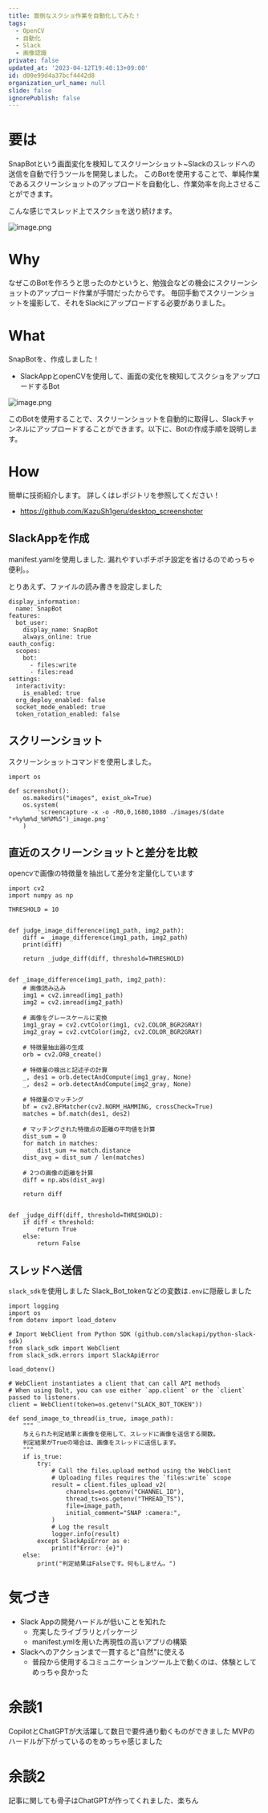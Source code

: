 ```yaml
---
title: 面倒なスクショ作業を自動化してみた！
tags:
  - OpenCV
  - 自動化
  - Slack
  - 画像認識
private: false
updated_at: '2023-04-12T19:40:13+09:00'
id: d00e99d4a37bcf4442d8
organization_url_name: null
slide: false
ignorePublish: false
---
```

# 要は
SnapBotという画面変化を検知してスクリーンショット~Slackのスレッドへの送信を自動で行うツールを開発しました。
このBotを使用することで、単純作業であるスクリーンショットのアップロードを自動化し、作業効率を向上させることができます。



こんな感じでスレッド上でスクショを送り続けます。

![image.png](https://qiita-image-store.s3.ap-northeast-1.amazonaws.com/0/2898059/57fc9eca-67c3-bd3b-ca8b-ae0126e76670.png)


# Why
なぜこのBotを作ろうと思ったのかというと、勉強会などの機会にスクリーンショットのアップロード作業が手間だったからです。
毎回手動でスクリーンショットを撮影して、それをSlackにアップロードする必要がありました。

# What
SnapBotを、作成しました！
- SlackAppとopenCVを使用して、画面の変化を検知してスクショをアップロードするBot

![image.png](https://qiita-image-store.s3.ap-northeast-1.amazonaws.com/0/2898059/dfea0e1b-93c1-3263-ecd2-5cfa3a457741.png)

このBotを使用することで、スクリーンショットを自動的に取得し、Slackチャンネルにアップロードすることができます。以下に、Botの作成手順を説明します。

# How

簡単に技術紹介します。
詳しくはレポジトリを参照してください！
- https://github.com/KazuSh1geru/desktop_screenshoter

## SlackAppを作成

manifest.yamlを使用しました.
漏れやすいポチポチ設定を省けるのでめっちゃ便利。。

とりあえず、ファイルの読み書きを設定しました

```
display_information:
  name: SnapBot
features:
  bot_user:
    display_name: SnapBot
    always_online: true
oauth_config:
  scopes:
    bot:
      - files:write
      - files:read
settings:
  interactivity:
    is_enabled: true
  org_deploy_enabled: false
  socket_mode_enabled: true
  token_rotation_enabled: false

```


## スクリーンショット

スクリーンショットコマンドを使用しました。

```
import os

def screenshot():
    os.makedirs("images", exist_ok=True)
    os.system(
        'screencapture -x -o -R0,0,1680,1080 ./images/$(date "+%y%m%d_%H%M%S")_image.png'
    )

```

## 直近のスクリーンショットと差分を比較

opencvで画像の特徴量を抽出して差分を定量化しています

```
import cv2
import numpy as np

THRESHOLD = 10


def judge_image_difference(img1_path, img2_path):
    diff = _image_difference(img1_path, img2_path)
    print(diff)

    return _judge_diff(diff, threshold=THRESHOLD)


def _image_difference(img1_path, img2_path):
    # 画像読み込み
    img1 = cv2.imread(img1_path)
    img2 = cv2.imread(img2_path)

    # 画像をグレースケールに変換
    img1_gray = cv2.cvtColor(img1, cv2.COLOR_BGR2GRAY)
    img2_gray = cv2.cvtColor(img2, cv2.COLOR_BGR2GRAY)

    # 特徴量抽出器の生成
    orb = cv2.ORB_create()

    # 特徴量の検出と記述子の計算
    _, des1 = orb.detectAndCompute(img1_gray, None)
    _, des2 = orb.detectAndCompute(img2_gray, None)

    # 特徴量のマッチング
    bf = cv2.BFMatcher(cv2.NORM_HAMMING, crossCheck=True)
    matches = bf.match(des1, des2)

    # マッチングされた特徴点の距離の平均値を計算
    dist_sum = 0
    for match in matches:
        dist_sum += match.distance
    dist_avg = dist_sum / len(matches)

    # 2つの画像の距離を計算
    diff = np.abs(dist_avg)

    return diff


def _judge_diff(diff, threshold=THRESHOLD):
    if diff < threshold:
        return True
    else:
        return False

```

## スレッドへ送信

`slack_sdk`を使用しました
Slack_Bot_tokenなどの変数は`.env`に隠蔽しました

```
import logging
import os
from dotenv import load_dotenv

# Import WebClient from Python SDK (github.com/slackapi/python-slack-sdk)
from slack_sdk import WebClient
from slack_sdk.errors import SlackApiError

load_dotenv()

# WebClient instantiates a client that can call API methods
# When using Bolt, you can use either `app.client` or the `client` passed to listeners.
client = WebClient(token=os.getenv("SLACK_BOT_TOKEN"))

def send_image_to_thread(is_true, image_path):
    """
    与えられた判定結果と画像を使用して、スレッドに画像を送信する関数。
    判定結果がTrueの場合は、画像をスレッドに送信します。
    """
    if is_true:
        try:
            # Call the files.upload method using the WebClient
            # Uploading files requires the `files:write` scope
            result = client.files_upload_v2(
                channels=os.getenv("CHANNEL_ID"),
                thread_ts=os.getenv("THREAD_TS"),
                file=image_path,
                initial_comment="SNAP :camera:",
            )
            # Log the result
            logger.info(result)
        except SlackApiError as e:
            print(f"Error: {e}")
    else:
        print("判定結果はFalseです。何もしません。")

```

# 気づき
- Slack Appの開発ハードルが低いことを知れた
  - 充実したライブラリとパッケージ
  - manifest.ymlを用いた再現性の高いアプリの構築
- Slackへのアクションまで一貫すると"自然"に使える
  - 普段から使用するコミュニケーションツール上で動くのは、体験としてめっちゃ良かった

# 余談1
CopilotとChatGPTが大活躍して数日で要件通り動くものができました
MVPのハードルが下がっているのをめっちゃ感じました

# 余談2
記事に関しても骨子はChatGPTが作ってくれました、楽ちん
